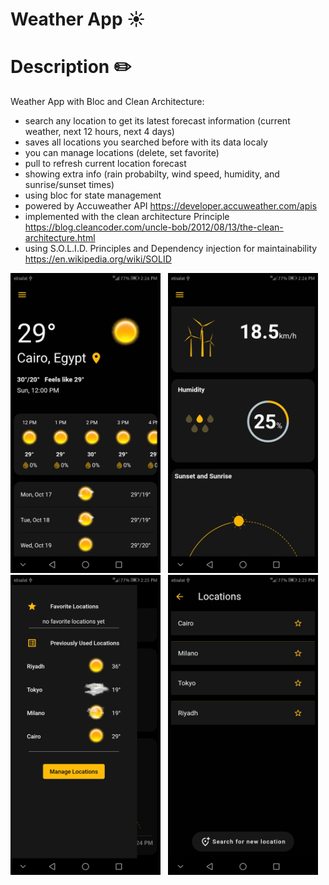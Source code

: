 # Weather App :sunny:
# Description :pencil2:
 Weather App with Bloc and Clean Architecture:
 - search any location to get its latest forecast information (current weather, next 12 hours, next 4 days)
 - saves all locations you searched before with its data localy
 - you can manage locations (delete, set favorite)
 - pull to refresh current location forecast
 - showing extra info (rain probabilty, wind speed, humidity, and sunrise/sunset times)  
 - using bloc for state management
 - powered by Accuweather API https://developer.accuweather.com/apis
 - implemented with the clean architecture Principle https://blog.cleancoder.com/uncle-bob/2012/08/13/the-clean-architecture.html
 - using S.O.L.I.D. Principles and Dependency injection for maintainability https://en.wikipedia.org/wiki/SOLID
 
 
 <img src="./screenshots/1.jpg" width="240" height="480" > &nbsp;
 <img src="./screenshots/2.jpg" width="240" height="480" > &nbsp;
 <img src="./screenshots/3.jpg" width="240" height="480" > &nbsp;
 <img src="./screenshots/4.jpg" width="240" height="480" > &nbsp;
